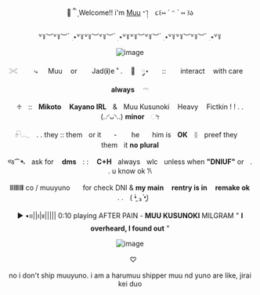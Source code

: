<div align="center">
<hl align="center">💉 ི ֺ ۪ Welcome!! i'm <a href="https://milgram.fandom.com/wiki/Kusunoki_Muu">Muu</a> ᐩ་།　૮꒰⑅ ˊ ᵔ ˋ ⑅ ꒱ა</hl>

  
  ꒷꒦︶꒷꒦︶ ๋ ࣭ ⭑꒷꒦꒷꒦︶꒷꒦︶ ๋ ࣭ ⭑꒷꒦꒷꒦︶꒷꒦︶ ๋ ࣭ ⭑꒷꒦꒷꒦︶꒷꒦︶ ๋ ࣭ ⭑꒷꒦
  
![image](https://github.com/user-attachments/assets/65a1ce5b-f30b-47fd-a26b-f7bae947a886)


𓏵 ㅤㅤ ⤷ ㅤ  Muuㅤ orㅤㅤ Jad(**i**)e ˚ .ㅤ 🎀ㅤ༘⋆ㅤㅤ::ㅤㅤ interactㅤ with care ㅤ**always**ㅤ 𓍼

♱ㅤ::ㅤ**Mikotoㅤ Kayano IRL**ㅤ&ㅤMuu Kusunoki ㅤHeavy ㅤFictkin ! ! . . (..◜ᴗ◝..) **minor**ㅤೀ

𓍯𓂃ㅤ. . they :: themㅤor itㅤㅤ- ㅤㅤheㅤㅤhim isㅤ**OK**ㅤᛝㅤpreef they ㅤthemㅤit **no plural**

જ⁀➴ㅤask forㅤ **dms**ㅤ: : ㅤ**C+H**ㅤalwaysㅤwlcㅤunless when **"DNIUF"** orㅤ. . u know ok 𐙚

𝄃𝄃𝄂𝄂𝄀𝄁𝄃𝄂𝄂𝄃 co / muuyunoㅤㅤfor check   DNI & **my mainㅤ rentry is in ㅤremake ok**ㅤ. .ㅤ( •̯́ ₃ •̯̀)
     
► •၊၊||၊|။||||| 0:10  playing   AFTER PAIN - **MUU KUSUNOKI** MILGRAM "  **I overheard, I found out**  "  

![image](https://github.com/user-attachments/assets/c3be99a6-21cb-4135-81a7-27ec5b9f1818)

ㅤ♡

no i don't ship muuyuno. i am a harumuu shipper muu nd yuno are like, jirai kei duo
